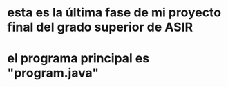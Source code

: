 # esta es la última fase de mi proyecto final del grado superior de ASIR
# el programa principal es "program.java"
